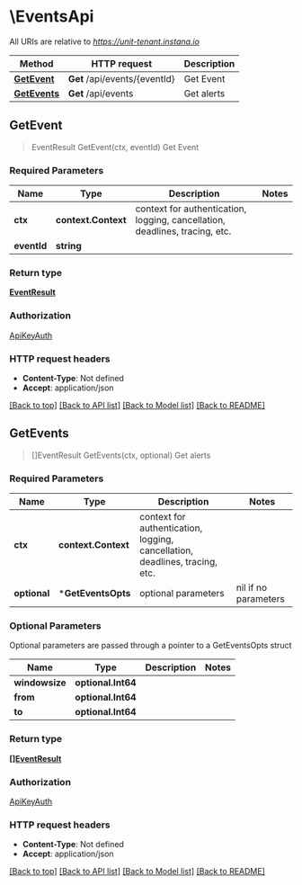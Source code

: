 # \EventsApi

All URIs are relative to *https://unit-tenant.instana.io*

Method | HTTP request | Description
------------- | ------------- | -------------
[**GetEvent**](EventsApi.md#GetEvent) | **Get** /api/events/{eventId} | Get Event
[**GetEvents**](EventsApi.md#GetEvents) | **Get** /api/events | Get alerts



## GetEvent

> EventResult GetEvent(ctx, eventId)
Get Event

### Required Parameters


Name | Type | Description  | Notes
------------- | ------------- | ------------- | -------------
**ctx** | **context.Context** | context for authentication, logging, cancellation, deadlines, tracing, etc.
**eventId** | **string**|  | 

### Return type

[**EventResult**](EventResult.md)

### Authorization

[ApiKeyAuth](../README.md#ApiKeyAuth)

### HTTP request headers

- **Content-Type**: Not defined
- **Accept**: application/json

[[Back to top]](#) [[Back to API list]](../README.md#documentation-for-api-endpoints)
[[Back to Model list]](../README.md#documentation-for-models)
[[Back to README]](../README.md)


## GetEvents

> []EventResult GetEvents(ctx, optional)
Get alerts

### Required Parameters


Name | Type | Description  | Notes
------------- | ------------- | ------------- | -------------
**ctx** | **context.Context** | context for authentication, logging, cancellation, deadlines, tracing, etc.
 **optional** | ***GetEventsOpts** | optional parameters | nil if no parameters

### Optional Parameters

Optional parameters are passed through a pointer to a GetEventsOpts struct


Name | Type | Description  | Notes
------------- | ------------- | ------------- | -------------
 **windowsize** | **optional.Int64**|  | 
 **from** | **optional.Int64**|  | 
 **to** | **optional.Int64**|  | 

### Return type

[**[]EventResult**](EventResult.md)

### Authorization

[ApiKeyAuth](../README.md#ApiKeyAuth)

### HTTP request headers

- **Content-Type**: Not defined
- **Accept**: application/json

[[Back to top]](#) [[Back to API list]](../README.md#documentation-for-api-endpoints)
[[Back to Model list]](../README.md#documentation-for-models)
[[Back to README]](../README.md)

